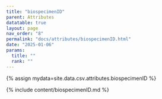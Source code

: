 ```yaml
---
title: "biospecimenID"
parent: Attributes
datatable: true
layout: page
nav_order: "8"
permalink: "docs/attributes/biospecimenID.html"
date: "2025-01-06"
params:
  title: ""
  rank: ""
---
```

{% assign mydata=site.data.csv.attributes.biospecimenID %} 

{% include content/biospecimenID.md %}
